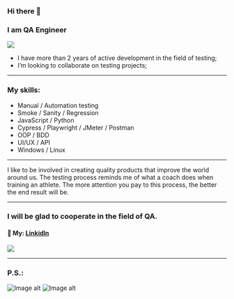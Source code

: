 
### Hi there 👋
### I am QA Engineer
![](https://github.com/SerhiiQAA/SerhiiQAA/blob/main/TestPlay.apng)
-  I have more than 2 years of active development in the field of testing;
-  I’m looking to collaborate on testing projects;
___
### My skills:
- Manual / Automation testing
- Smoke / Sanity / Regression
- JavaScript / Python
- Cypress / Playwright / JMeter / Postman
- OOP / BDD
- UI/UX / API
- Windows / Linux
___
I like to be involved in creating quality products that improve the world around us. The testing process reminds me of what a coach does when training an athlete. The more attention you pay to this process, the better the end result will be.
___
### I will be glad to cooperate in the field of QA.
#### 🔹 My: [Linkidln](https://www.linkedin.com/in/serhiiqaengineer/)

![](https://github.com/SerhiiQAA/SerhiiQAA/blob/main/image_461d661da4.png)
________
### P.S.:
![Image alt](https://github.com/SerhiiQAA/SerhiiQAA/blob/main/MadeByHumans.png)
![Image alt](https://github.com/SerhiiQAA/SerhiiQAA/blob/main/SpaceMan1.apng)
